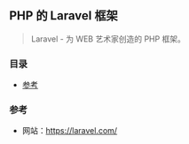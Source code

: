 ## PHP 的 Laravel 框架

> Laravel - 为 WEB 艺术家创造的 PHP 框架。

### 目录
* [参考](#参考)

### 参考
* 网站：https://laravel.com/
